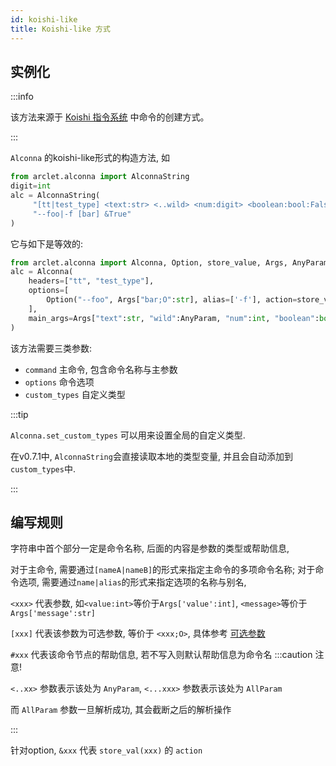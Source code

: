 ```yaml
---
id: koishi-like
title: Koishi-like 方式
---
```


## 实例化

:::info

该方法来源于 [Koishi 指令系统](https://koishi.js.org/guide/command/command.html)
中命令的创建方式。

:::

`Alconna` 的koishi-like形式的构造方法, 如
```python
from arclet.alconna import AlconnaString
digit=int
alc = AlconnaString(
     "[tt|test_type] <text:str> <..wild> <num:digit> <boolean:bool:False> #测试命令",
     "--foo|-f [bar] &True"
)
```

它与如下是等效的:
```python
from arclet.alconna import Alconna, Option, store_value, Args, AnyParam
alc = Alconna(
    headers=["tt", "test_type"],
    options=[
        Option("--foo", Args["bar;O":str], alias=['-f'], action=store_value(True))
    ],
    main_args=Args["text":str, "wild":AnyParam, "num":int, "boolean":bool:False]
)
```

该方法需要三类参数:
- `command` 主命令, 包含命令名称与主参数
- `options` 命令选项
- `custom_types` 自定义类型

:::tip

`Alconna.set_custom_types` 可以用来设置全局的自定义类型.

在v0.7.1中, `AlconnaString`会直接读取本地的类型变量, 并且会自动添加到`custom_types`中.

:::

## 编写规则

字符串中首个部分一定是命令名称, 后面的内容是参数的类型或帮助信息,

对于主命令, 需要通过`[nameA|nameB]`的形式来指定主命令的多项命令名称; 对于命令选项, 需要通过`name|alias`的形式来指定选项的名称与别名,

`<xxx>` 代表参数, 如`<value:int>`等价于`Args['value':int]`, `<message>`等价于`Args['message':str]`

`[xxx]` 代表该参数为可选参数, 等价于 `<xxx;O>`, 具体参考 [可选参数](../basic/alconna-args.mdx#optional-args)

`#xxx` 代表该命令节点的帮助信息, 若不写入则默认帮助信息为命令名
:::caution 注意!

`<..xx>` 参数表示该处为 `AnyParam`, `<...xxx>` 参数表示该处为 `AllParam`

而 `AllParam` 参数一旦解析成功, 其会截断之后的解析操作

:::

针对option, `&xxx` 代表 `store_val(xxx)` 的 `action`

